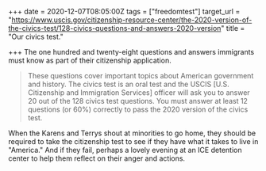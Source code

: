 +++
date = 2020-12-07T08:05:00Z
tags = ["freedomtest"]
target_url = "https://www.uscis.gov/citizenship-resource-center/the-2020-version-of-the-civics-test/128-civics-questions-and-answers-2020-version"
title = "Our civics test."

+++
The one hundred and twenty-eight questions and answers immigrants must know as part of their citizenship application.

> These questions cover important topics about American government and history. The civics test is an oral test and the USCIS \[U.S. Citizenship and Immigration Services\] officer will ask you to answer 20 out of the 128 civics test questions. You must answer at least 12 questions (or 60%) correctly to pass the 2020 version of the civics test.

When the Karens and Terrys shout at minorities to go home, they should be required to take the citizenship test to see if they have what it takes to live in "America." And if they fail, perhaps a lovely evening at an ICE detention center to help them reflect on their anger and actions.